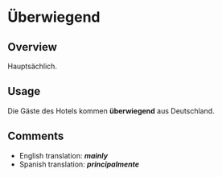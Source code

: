 # Überwiegend

## **Overview**

Hauptsächlich.

## **Usage**

Die Gäste des Hotels kommen **überwiegend** aus Deutschland.

## **Comments**

- English translation: **_mainly_**
- Spanish translation: **_principalmente_**